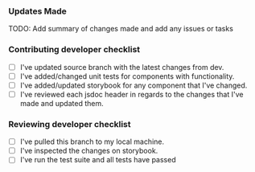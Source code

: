 ### Updates Made
TODO: Add summary of changes made and add any issues or tasks

### Contributing developer checklist
- [ ] I've updated source branch with the latest changes from dev.
- [ ] I've added/changed unit tests for components with functionality.
- [ ] I've added/updated storybook for any component that I've changed.
- [ ] I've reviewed each jsdoc header in regards to the changes that I've made and updated them.

### Reviewing developer checklist
- [ ] I've pulled this branch to my local machine.
- [ ] I've inspected the changes on storybook.
- [ ] I've run the test suite and all tests have passed
